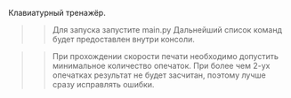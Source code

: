 Клавиатурный тренажёр.

>> Для запуска запустите main.py
Дальнейший список команд будет предоставлен внутри консоли.

>> При прохождении скорости печати необходимо допустить минимальное количество опечаток.
При более чем 2-ух опечатках результат не будет засчитан, поэтому лучше сразу исправлять ошибки.